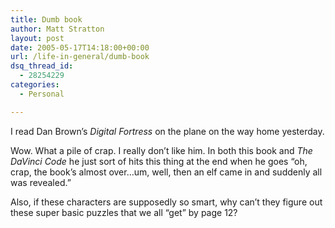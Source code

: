 ```yaml
---
title: Dumb book
author: Matt Stratton
layout: post
date: 2005-05-17T14:18:00+00:00
url: /life-in-general/dumb-book
dsq_thread_id:
  - 28254229
categories:
  - Personal

---
```

I read Dan Brown&#8217;s <span style="font-style:italic;">Digital Fortress</span> on the plane on the way home yesterday.

Wow. What a pile of crap. I really don&#8217;t like him. In both this book and <span style="font-style:italic;">The DaVinci Code</span> he just sort of hits this thing at the end when he goes &#8220;oh, crap, the book&#8217;s almost over&#8230;um, well, then an elf came in and suddenly all was revealed.&#8221;

Also, if these characters are supposedly so smart, why can&#8217;t they figure out these super basic puzzles that we all &#8220;get&#8221; by page 12?